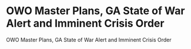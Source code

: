 # OWO Master Plans, GA State of War Alert and Imminent Crisis Order

OWO Master Plans, GA State of War Alert and Imminent Crisis Order